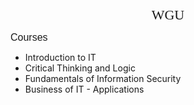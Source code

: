 <html>

<p style="text-align: center;"><span style="font-family:tahoma,geneva,sans-  serif;"><span style="font-size:22px;">WGU</span></span></p>

<p><span style="font-size:16px;"><span style="font-family:lucida sans unicode,lucida grande,sans-serif;">Courses</span></span></p>

<ul>
	<li>Introduction to IT</li>
	<li>Critical Thinking and Logic</li>
	<li>Fundamentals of Information Security</li>
	<li>Business of IT - Applications</li>
</ul>

<p>&nbsp;</p>

<p>&nbsp;</p>

</html>
